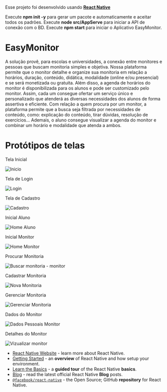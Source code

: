 Esse projeto foi desenvolvido usando [**React Native**](https://reactnative.dev) 

Execute **npm init -y** para gerar um pacote e automaticamente e aceitar todos os padrões.
Execute **node src/AppServe** para iniciar a API de conexão com o BD.
Execute **npm start** para iniciar o Aplicativo EasyMonitor.

# EasyMonitor

A solução provê, para escolas e universidades, a conexão entre monitores e pessoas que buscam monitoria simples e objetiva.
Nossa plataforma permite que o monitor detalhe e organize sua monitoria em relação a horários, duração, conteúdo, didática, modalidade (online e/ou presencial) e se será monetizada ou gratuita. Além disso, a agenda de horários do monitor é disponibilizada para os alunos e pode ser customizado pelo monitor. Assim, cada um consegue ofertar um serviço único e personalizado que atenderá as diversas necessidades dos alunos de forma assertiva e eficiente.
Com relação a quem procura por um monitor, a plataforma permite que a busca seja filtrada por necessidades de conteúdo, como: explicação do conteúdo, tirar dúvidas, resolução de exercícios... Ademais, o aluno consegue visualizar a agenda do monitor e combinar um horário e modalidade que atenda a ambos.

# Protótipos de telas
Tela Inicial

![Inicio](https://github.com/valdenir-ziger/easymonitormobileproject/assets/95504751/3a5fbf08-73e9-461b-98b7-2d6a4b19a5b0)

Tela de Login

![Login](https://github.com/valdenir-ziger/easymonitormobileproject/assets/95504751/1b68fb36-1051-41e9-a3f2-da3ec7df05d1)

Tela de Cadastro

![Cadastro](https://github.com/valdenir-ziger/easymonitormobileproject/assets/95504751/4affc1ff-93cb-4b95-b8b7-24fce7e549af)

Inicial Aluno

![Home Aluno](https://github.com/valdenir-ziger/easymonitormobileproject/assets/95504751/55172c75-85cb-4008-ad4c-54afa2d3bbdc)

Inicial Monitor

![Home Monitor](https://github.com/valdenir-ziger/easymonitormobileproject/assets/95504751/f42e0944-cdee-4273-bd56-c8046c31a1e3)

Procurar Monitoria

![Buscar monitoria - monitor](https://github.com/valdenir-ziger/easymonitormobileproject/assets/95504751/f0e9c98d-57f5-4dc8-ad0d-f5f2a2b3286c)

Cadastrar Monitoria

![Nova Monitoria](https://github.com/valdenir-ziger/easymonitormobileproject/assets/95504751/f3e00d60-97c1-4855-b9e1-7c338a18a693)

Gerenciar Monitoria

![Gerenciar Monitoria](https://github.com/valdenir-ziger/easymonitormobileproject/assets/95504751/02951cad-5066-456b-a378-62fb6e0ccf99)


Dados do Monitor

![Dados Pessoais Monitor](https://github.com/valdenir-ziger/easymonitormobileproject/assets/95504751/36933d9b-03c1-4714-b366-ac7bf164fff5)

Detalhes do Monitor

![Vizualizar monitor](https://github.com/valdenir-ziger/easymonitormobileproject/assets/95504751/8fa241bb-a790-4c0d-a4cb-6625d5a27f06)


- [React Native Website](https://reactnative.dev) - learn more about React Native.
- [Getting Started](https://reactnative.dev/docs/environment-setup) - an **overview** of React Native and how setup your environment.
- [Learn the Basics](https://reactnative.dev/docs/getting-started) - a **guided tour** of the React Native **basics**.
- [Blog](https://reactnative.dev/blog) - read the latest official React Native **Blog** posts.
- [`@facebook/react-native`](https://github.com/facebook/react-native) - the Open Source; GitHub **repository** for React Native.
